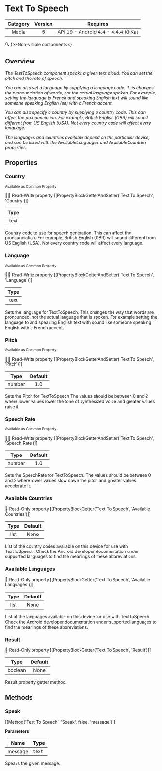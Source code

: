 # Text To Speech

| Category | Version | Requires |
|:--------:|:-------:|:--------:|
|Media|5|API 19 - Android 4.4 - 4.4.4 KitKat|

:mag: {>>Non-visible component<<}

## Overview

_The TestToSpeech component speaks a given text aloud.  You can set the pitch and the rate of speech. <p>You can also set a language by supplying a language code.  This changes the pronounciation of words, not the actual language spoken.  For example, setting the language to French and speaking English text will sound like someone speaking English (en) with a French accent.</p> <p>You can also specify a country by supplying a country code. This can affect the pronounciation.  For example, British English (GBR) will sound different from US English (USA).  Not every country code will affect every language.</p> <p>The languages and countries available depend on the particular device, and can be listed with the AvailableLanguages and AvailableCountries properties.</p>_

## Properties

### Country

<small>Available as Common Property</small>

:eyes::pencil: Read-Write property
[[PropertyBlockGetterAndSetter('Text To Speech', 'Country')]]

| Type |
|:----:|
|text|

Country code to use for speech generation.  This can affect the pronounciation.  For example, British English (GBR) will sound different from US English (USA).  Not every country code will affect every language.

### Language

<small>Available as Common Property</small>

:eyes::pencil: Read-Write property
[[PropertyBlockGetterAndSetter('Text To Speech', 'Language')]]

| Type |
|:----:|
|text|

Sets the language for TextToSpeech. This changes the way that words are pronounced, not the actual language that is spoken.  For example setting the language to and speaking English text with sound like someone speaking English with a French accent.

### Pitch

<small>Available as Common Property</small>

:eyes::pencil: Read-Write property
[[PropertyBlockGetterAndSetter('Text To Speech', 'Pitch')]]

| Type | Default |
|:----:|:-------:|
|number|1.0|

Sets the Pitch for TextToSpeech The values should be between 0 and 2 where lower values lower the tone of synthesized voice and greater values raise it.

### Speech Rate

<small>Available as Common Property</small>

:eyes::pencil: Read-Write property
[[PropertyBlockGetterAndSetter('Text To Speech', 'Speech Rate')]]

| Type | Default |
|:----:|:-------:|
|number|1.0|

Sets the SpeechRate for TextToSpeech. The values should be between 0 and 2 where lower values slow down the pitch and greater values accelerate it.

### Available Countries



:eyes: Read-Only property
[[PropertyBlockGetter('Text To Speech', 'Available Countries')]]

| Type | Default |
|:----:|:-------:|
|list|None|

List of the country codes available on this device for use with TextToSpeech.  Check the Android developer documentation under supported languages to find the meanings of these abbreviations.

### Available Languages



:eyes: Read-Only property
[[PropertyBlockGetter('Text To Speech', 'Available Languages')]]

| Type | Default |
|:----:|:-------:|
|list|None|

List of the languages available on this device for use with TextToSpeech.  Check the Android developer documentation under supported languages to find the meanings of these abbreviations.

### Result



:eyes: Read-Only property
[[PropertyBlockGetter('Text To Speech', 'Result')]]

| Type | Default |
|:----:|:-------:|
|boolean|None|

Result property getter method.

## Methods

### Speak



[[Method('Text To Speech', 'Speak', false, 'message')]]

**Parameters**

| Name | Type |
|------|------|
|message|`text`|


Speaks the given message.